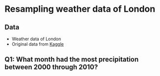 # Resampling weather data of London

## Data
- Weather data of London
- Original data from [Kaggle](https://www.kaggle.com/datasets/emmanuelfwerr/london-weather-data)

## Q1: What month had the most precipitation between 2000 through 2010?
